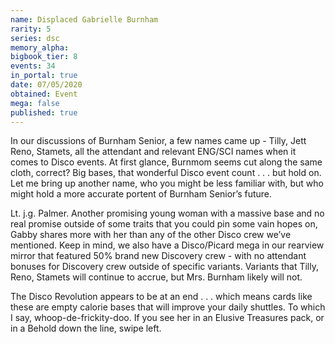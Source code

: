 ```yaml
---
name: Displaced Gabrielle Burnham
rarity: 5
series: dsc
memory_alpha:
bigbook_tier: 8
events: 34
in_portal: true
date: 07/05/2020
obtained: Event
mega: false
published: true
---
```


In our discussions of Burnham Senior, a few names came up - Tilly, Jett Reno, Stamets, all the attendant and relevant ENG/SCI names when it comes to Disco events. At first glance, Burnmom seems cut along the same cloth, correct? Big bases, that wonderful Disco event count . . . but hold on. Let me bring up another name, who you might be less familiar with, but who might hold a more accurate portent of Burnham Senior’s future.

Lt. j.g. Palmer. Another promising young woman with a massive base and no real promise outside of some traits that you could pin some vain hopes on, Gabby shares more with her than any of the other Disco crew we’ve mentioned. Keep in mind, we also have a Disco/Picard mega in our rearview mirror that featured 50% brand new Discovery crew - with no attendant bonuses for Discovery crew outside of specific variants. Variants that Tilly, Reno, Stamets will continue to accrue, but Mrs. Burnham likely will not.

The Disco Revolution appears to be at an end . . . which means cards like these are empty calorie bases that will improve your daily shuttles. To which I say, whoop-de-frickity-doo. If you see her in an Elusive Treasures pack, or in a Behold down the line, swipe left.

